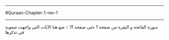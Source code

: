 ___
#Quraan-Chapter-1-rev-1
___
سورة الفاتحة و البقرة من صفحة 1 حتى صفحة 11 :: ضع هنا الآيات التي واجهت صعوبة في تذكرها